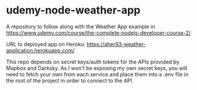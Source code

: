 # udemy-node-weather-app
A repository to follow along with the Weather App example in https://www.udemy.com/course/the-complete-nodejs-developer-course-2/

URL to deployed app on Heroku: https://aher93-weather-application.herokuapp.com/

This repo depends on secret keys/auth tokens for the APIs provided by Mapbox and Darksky. As I won't be exposing my own secret keys, you will need to fetch your own from each service and place them into a .env file in the root of the project in order to connect to the API.
